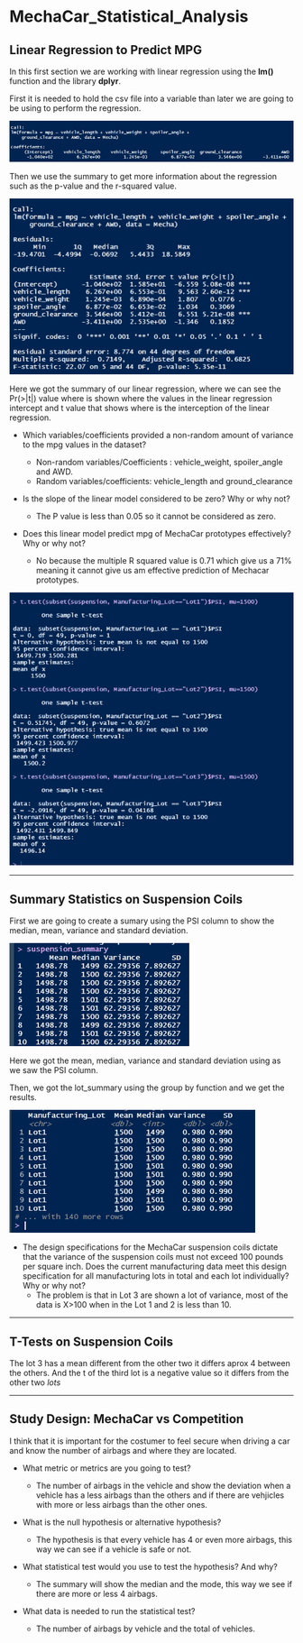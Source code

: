 # MechaCar_Statistical_Analysis

## Linear Regression to Predict MPG

In this first section we are working with linear regression using the **lm()** function and the library **dplyr**.

First it is needed to hold the csv file into a variable than later we are going to be using to perform the regression.

![alt text](resources/linear_regression.png)

Then  we use the summary to get more information about the regression such as the p-value and the r-squared value.

![alt text](resources/Screenshot_1.png)

Here we got the summary of our linear regression, where we can see the Pr(>|t|) value where is shown where the values in the linear regression intercept and t value that shows where is the interception of the linear regression.

- Which variables/coefficients provided a non-random amount of variance to the mpg values in the dataset?
    - Non-random variables/Coefficients : vehicle_weight, spoiler_angle and AWD.
    - Random variables/coefficients: vehicle_length and ground_clearance
    
- Is the slope of the linear model considered to be zero? Why or why not?
    - The P value is less than 0.05 so it cannot be considered as zero.

- Does this linear model predict mpg of MechaCar prototypes effectively? Why or why not?
    - No because the multiple R squared value is 0.71 which give us a 71% meaning it cannot give us am effective prediction of Mechacar prototypes.

![alt text](resources/Screenshot_4.png)

---------------
## Summary Statistics on Suspension Coils

First we are going to create a sumary using the PSI column to show the median, mean, variance and standard deviation.

![alt text](resources/Screenshot_2.png)

Here we got the mean, median, variance and standard deviation using as we saw the PSI column. 

Then, we got the lot_summary using the group by function and we get the results.

![alt text](resources/Screenshot_3.png)

- The design specifications for the MechaCar suspension coils dictate that the variance of the suspension coils must not exceed 100 pounds per square inch. Does the current manufacturing data meet this design specification for all manufacturing lots in total and each lot individually? Why or why not?
    - The problem is that in Lot 3 are shown a lot of variance, most of the data is X>100 when in the Lot 1 and 2 is less than 10. 

--------------------------------------------------------

## T-Tests on Suspension Coils
The lot 3 has a mean different from the other two it differs aprox 4 between the others. 
And the t of the third lot is a negative value so it differs from the other two *lots*

--------------------------------------------------------
## Study Design: MechaCar vs Competition
I think that it is important for the costumer to feel secure when driving a car and know the number of airbags and where they are located. 

- What metric or metrics are you going to test?
    - The number of airbags in the vehicle and show the deviation when a vehicle has a less airbags than the others and if there are vehjicles with more or less airbags than the other ones.

- What is the null hypothesis or alternative hypothesis?
    - The hypothesis is that every vehicle has 4 or even more airbags, this way we can see if a vehicle is safe or not.
- What statistical test would you use to test the hypothesis? And why?
    - The summary will show the median and the mode, this way we see if there are more or less 4 airbags.

- What data is needed to run the statistical test?
    - The number of airbags by vehicle and the total of vehicles.






